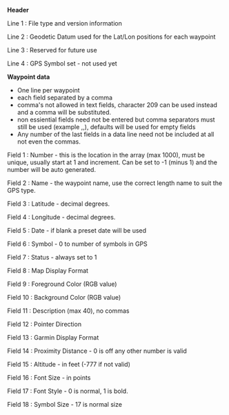 **Header**

Line 1 : File type and version information

Line 2 : Geodetic Datum used for the Lat/Lon positions for each waypoint

Line 3 : Reserved for future use

Line 4 : GPS Symbol set - not used yet

**Waypoint data**

  * One line per waypoint
  * each field separated by a comma
  * comma's not allowed in text fields, character 209 can be used instead and a comma will be substituted.
  * non essiential fields need not be entered but comma separators must still be used (example ,,), defaults will be used for empty fields
  * Any number of the last fields in a data line need not be included at all not even the commas.

Field 1 : Number - this is the location in the array (max 1000), must be unique, usually start at 1 and increment. Can be set to -1 (minus 1) and the number will be auto generated.

Field 2 : Name - the waypoint name, use the correct length name to suit the GPS type.

Field 3 : Latitude - decimal degrees.

Field 4 : Longitude - decimal degrees.

Field 5 : Date - if blank a preset date will be used

Field 6 : Symbol - 0 to number of symbols in GPS

Field 7 : Status - always set to 1

Field 8 : Map Display Format

Field 9 : Foreground Color (RGB value)

Field 10 : Background Color (RGB value)

Field 11 : Description (max 40), no commas

Field 12 : Pointer Direction

Field 13 : Garmin Display Format

Field 14 : Proximity Distance - 0 is off any other number is valid

Field 15 : Altitude - in feet (-777 if not valid)

Field 16 : Font Size - in points

Field 17 : Font Style - 0 is normal, 1 is bold.

Field 18 : Symbol Size - 17 is normal size